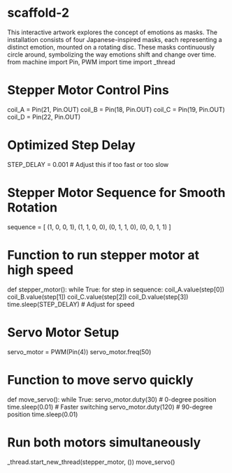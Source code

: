 # scaffold-2
This interactive artwork explores the concept of emotions as masks. The installation consists of four Japanese-inspired masks, each representing a distinct emotion, mounted on a rotating disc. These masks continuously circle around, symbolizing the way emotions shift and change over time. 
from machine import Pin, PWM
import time
import _thread

# Stepper Motor Control Pins
coil_A = Pin(21, Pin.OUT)
coil_B = Pin(18, Pin.OUT)
coil_C = Pin(19, Pin.OUT)
coil_D = Pin(22, Pin.OUT)

# Optimized Step Delay
STEP_DELAY = 0.001 # Adjust this if too fast or too slow

# Stepper Motor Sequence for Smooth Rotation
sequence = [
 (1, 0, 0, 1),
 (1, 1, 0, 0),
 (0, 1, 1, 0),
 (0, 0, 1, 1)
]

# Function to run stepper motor at high speed
def stepper_motor():
 while True:
 for step in sequence:
 coil_A.value(step[0])
 coil_B.value(step[1])
 coil_C.value(step[2])
 coil_D.value(step[3])
 time.sleep(STEP_DELAY) # Adjust for speed

# Servo Motor Setup
servo_motor = PWM(Pin(4))
servo_motor.freq(50)

# Function to move servo quickly
def move_servo():
 while True:
 servo_motor.duty(30) # 0-degree position
 time.sleep(0.01) # Faster switching
 servo_motor.duty(120) # 90-degree position
 time.sleep(0.01)

# Run both motors simultaneously
_thread.start_new_thread(stepper_motor, ())
move_servo()
